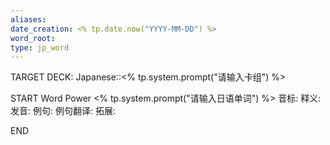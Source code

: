 ```yaml
---
aliases: 
date_creation: <% tp.date.now("YYYY-MM-DD") %>
word_root: 
type: jp_word
---
```

TARGET DECK: Japanese::<% tp.system.prompt("请输入卡组") %>

START
Word Power
<% tp.system.prompt("请输入日语单词") %>
音标: 
释义:
发音:
例句:
例句翻译:
拓展:
<!--ID: 1705243930938-->
END